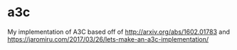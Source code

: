 # a3c
My implementation of A3C based off of http://arxiv.org/abs/1602.01783 and https://jaromiru.com/2017/03/26/lets-make-an-a3c-implementation/
